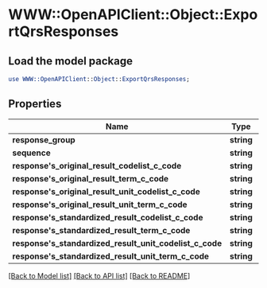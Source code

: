 # WWW::OpenAPIClient::Object::ExportQrsResponses

## Load the model package
```perl
use WWW::OpenAPIClient::Object::ExportQrsResponses;
```

## Properties
Name | Type | Description | Notes
------------ | ------------- | ------------- | -------------
**response_group** | **string** |  | [optional] 
**sequence** | **string** |  | [optional] 
**response&#39;s_original_result_codelist_c_code** | **string** |  | [optional] 
**response&#39;s_original_result_term_c_code** | **string** |  | [optional] 
**response&#39;s_original_result_unit_codelist_c_code** | **string** |  | [optional] 
**response&#39;s_original_result_unit_term_c_code** | **string** |  | [optional] 
**response&#39;s_standardized_result_codelist_c_code** | **string** |  | [optional] 
**response&#39;s_standardized_result_term_c_code** | **string** |  | [optional] 
**response&#39;s_standardized_result_unit_codelist_c_code** | **string** |  | [optional] 
**response&#39;s_standardized_result_unit_term_c_code** | **string** |  | [optional] 

[[Back to Model list]](../README.md#documentation-for-models) [[Back to API list]](../README.md#documentation-for-api-endpoints) [[Back to README]](../README.md)


